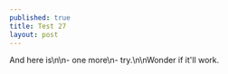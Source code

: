 ```yaml
---
published: true
title: Test 27
layout: post
---
```

And here is\n\n- one more\n- try.\n\nWonder if it\'ll work.